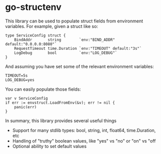 # go-structenv

This library can be used to populate struct fields from environment variables.
For example, given a struct like so:

```
type ServiceConfig struct {
    BindAddr       string        `env:"BIND_ADDR" default:"0.0.0.0:8080"`
    RequestTimeout time.Duration `env:"TIMEOUT" default:"3s"`
    LogDebug       bool          `env:"LOG_DEBUG"`
}
```

And assuming you have set some of the relevant environment variables:

```
TIMEOUT=5s
LOG_DEBUG=yes
```

You can easily populate those fields:

```
var v ServiceConfig
if err := envstruct.LoadFromEnv(&v); err != nil {
    panic(err)
}
```

In summary, this library provides several useful things
* Support for many stdlib types: bool, string, int, float64, time.Duration, etc
* Handling of "truthy" boolean values, like "yes" vs "no" or "on" vs "off
* Optional ability to set default values
